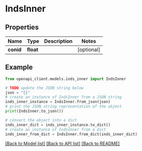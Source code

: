 # IndsInner


## Properties

Name | Type | Description | Notes
------------ | ------------- | ------------- | -------------
**conid** | **float** |  | [optional] 

## Example

```python
from openapi_client.models.inds_inner import IndsInner

# TODO update the JSON string below
json = "{}"
# create an instance of IndsInner from a JSON string
inds_inner_instance = IndsInner.from_json(json)
# print the JSON string representation of the object
print(IndsInner.to_json())

# convert the object into a dict
inds_inner_dict = inds_inner_instance.to_dict()
# create an instance of IndsInner from a dict
inds_inner_from_dict = IndsInner.from_dict(inds_inner_dict)
```
[[Back to Model list]](../README.md#documentation-for-models) [[Back to API list]](../README.md#documentation-for-api-endpoints) [[Back to README]](../README.md)


